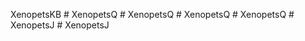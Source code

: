 XenopetsKB
#   X e n o p e t s Q  
 #   X e n o p e t s Q  
 #   X e n o p e t s Q  
 #   X e n o p e t s Q  
 #   X e n o p e t s J  
 #   X e n o p e t s J  
 